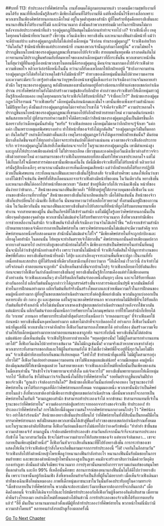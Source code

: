 ##บทที่ 113: ท้าประลองว่าที่ศิษย์สายใน
งานทั้งหมดได้ถูกมอบหมายแล้ว บางคนมีความสุขกับงานที่ตนได้รับ ขณะที่ที่เหลือนั้นรู้สึกเศร้า
มีเพียงไม่กี่คนที่ได้รับงานที่ดี แต่ที่เหลือนั้นไร้ซึ่งทางเลือกเพราะพวกเขาเป็นเพียงศิษย์สายนอกและเด็กใหม่ อยู่ในจุดต่ำสุดของสำนัก
ผู้ที่โชคร้ายที่สุดคือหยางชิงชั่นและหนานกงฟั่นซึ่งได้รับงานที่ไม่ดี และมีจำนวนมาก ดังนั้นแล้วพวกเขาย่อมมีเวลาในการฝึกตนไม่มาก
หลังจากเอ่ยประกาศหน้าที่แล้ว รองผู้คุมกฎก็ปิดสมุดในมือก่อนทำท่าจะจากไป
เอ๋?
จ้าวเฟิงนิ่งอึ้ง เหตุใดทุกคนจึงมีหน้าที่ยกเว้นเขา?
เซี่ยวซุน อวิ๋นเมิงเซียง หยางชิงชั่น และหนานกงฟั่นต่างมีหน้าที่ แม้ว่าจะดีบ้างแย่บ้าง แต่รองผู้คุมกฎกลับไม่ได้เอ่ยถึงเด็กหนุ่ม
“ช้าก่อน ท่านรองผู้คุมกฎ!” จ้าวเฟิงเอ่ยเรียก
“อันใดกัน? ข้ามีหน้าที่เพียงแค่ประกาศหน้าที่ งานของพวกเจ้านั้นถูกส่งมาโดยผู้อื่น”
ความไม่พอใจปรากฏขึ้นบนใบหน้าของรองผู้คุมกฎขณะที่เขามองไปยังจ้าวเฟิง
สายลมพลันหยุดพัด แรงกดดันอันไม่อาจทานทนได้ปรากฏขึ้นพร้อมกับที่ลมหายใจของเหล่าเด็กหนุ่มสาวที่ถี่กระชั้นขึ้น พวกเขาตระหนักขึ้นในที่สุดว่าผู้ที่ยืนอยู่เบื้องหน้าพวกเขาในตอนนี้คือรองผู้คุมกฎ
มีคนจำนวนมากมองไปยังจ้าวเฟิงด้วยความพึงพอใจ หลิวเยว่เอ๋อร์คือหนึ่งในนั้น ทว่านางก็ยังคงเหงื่อตกให้อีกฝ่ายอยู่ดี
“ข้าบังอาจถามท่านรองผู้คุมกฎหวังได้หรือไม่ว่าเหตุใดข้าจึงไม่มีหน้าที่?”
ท่าทางของเด็กหนุ่มนั้นเต็มไปด้วยความเคารพและความระมัดระวัง เขารู้อย่างชัดเจนว่าบุรุษเบื้องหน้าเขาผู้นี้แข็งแกร่งกว่าเจ้าเมืองกว่านจวินหลายเท่าตัวนัก
ในฐานะของรองผู้คุมกฎ พลังฝึกตนของเขานั้นย่อมอยู่ที่อย่างน้อยนภาที่ห้าแห่งขอบเขตก่อกำเนิดปราณ กระทั่งศิษย์สายในยังไม่กล้าสร้างความขุ่นข้องกับอีกฝ่าย
คำกล่าวของจ้าวเฟิงทำให้เด็กหนุ่มสาวผู้อื่นรู้สึกเคลือบแคลง เหตุใดทุกคนยกเว้นจ้าวเฟิงจึงได้รับหน้าที่กัน?
“เจ้าชื่ออะไร?” สีหน้าของรองผู้คุมกฎหวังไร้อารมณ์
“จ้าวเฟิงขอรับ”
เด็กหนุ่มนั้นอ่อนน้อมและมั่นใจ เขานั้นเพียงเพิ่งเขาร่วมสำนักและไม่มีปัญหาใดๆ ดังนั้นแล้วรองผู้คุมกฎย่อมไม่อาจทำอะไรเขาได้
“เจ้าคือจ้าวเฟิง?”
ความประหลาดใจปรากฏขึ้นบนใบหน้าของรองผู้คุมกฎขณะที่เขามองไปยังอีกฝ่ายด้วยสายตาใหม่
ความกดดันก่อนหน้าพลันสลายหายไป ผู้ที่สามารถทำความเข้าใจได้ดีตระหนักว่าสีหน้าของรองผู้คุมกฎนั้นเป็นมิตรขึ้นเล็กน้อยราวกับว่าเด็กหนุ่มนั้นสำคัญ
“ขอรับ”
จ้าวเฟิงเอ่ยตอบ เด็กหนุ่มไม่คาดว่าอีกฝ่ายจะรู้จักเขา
“แค่ก แค่ก เป็นเพราะเหตุผลพิเศษบางอย่าง ทำให้หน้าที่ของเจ้ายังไม่ถูกตัดสิน”
รองผู้คุมกฎหวังฝืนยิ้มออกมา
อันใดกัน!?
เหล่าเด็กใหม่ต่างตื่นตะลึง เหตุใดรองผู้คุมกฎหวังจึงได้ดูเคารพอีกฝ่ายเช่นนั้น?
มันย่อมมีบางสิ่งเกิดขึ้นจนทำให้ทุกอย่างไม่อาจกระทำเช่นปกติได้อย่างแน่นอน
ดวงตาของจ้าวเฟิงส่องประกายระริก ทว่ารองผู้คุมกฎไม่ได้เอ่ยสิ่งใดเพิ่มก่อนจะจากไป
ในฐานะของรองผู้คุมกฎนั้น เขามีตำแหน่งสูงและถูกสั่งให้ประกาศเพียงแค่หน้าที่ ไม่ใช่รายละเอียด
เซี่ยวซุนและองค์หญิงอวิ๋นเมิงเซียวต่างสำรวจจ้าวเฟิงด้วยสายตาใหม่
ความสามารถของจ้าวเฟิงในบททดสอบที่สองนั้นทำให้พวกเขาประหลาดใจ แต่ไม่ได้เก็บมาใส่ใจเมื่อพรสวรรค์ของเขานั้นเพียงแค่งั้นงั้น บัดนี้มีเพียงจ้าวเฟิงที่ไม่ได้รับหน้าที่
หลิวเยว่เอ๋อร์นั้นรู้สึกเคืองเล็กๆ คราแรกนางนั้นต้องการเห็นเด็กหนุ่มเสียหน้า แต่ว่าอีกฝ่ายกลับได้รับการปฏิบัติด้วยเป็นพิเศษแทน
กระทั่งหนานกงฟั่นและหยางชิงชั่นก็รู้สึกสงสัย
จ้าวเฟิงส่ายศีรษะ แสดงให้เห็นว่าเขาเองก็ไม่เข้าใจเช่นกัน
ศิษย์ทั้งยี่สิบเอ็ดคนนอกจากจ้าวเฟิงต่างมีหน้าที่ของตน ในวันเดียวกัน หยางชิงชั่นและหนานกงฟั่นได้ออกไปทำหน้าที่ของพวกเขา
“บัดซบ! ข้าอยู่ที่เดียวกับไอ้เวรเฉินเฟิงนั่น หน้าที่ของมันง่ายกว่าข้ามาก...” สีหน้าของหนานกงฟั่นเขียวคล้ำ
“ที่ที่ข้าอยู่อยู่ใต้การควบคุมของอี้เฟิงอวิ๋น และงานของข้าคืองานที่ยากที่สุด”
สีหน้าของหยางชิงชั่นก็น่าเกลียดเช่นกัร
เมื่อได้ยินเช่นนั้น สีหน้าของจ้าวเฟิงก็แปรเปลี่ยนไป
เฉินเฟิง อี้เฟิงอวิ๋น นั่นหมายความว่ายังเหลือโฮวหยวน! ทั้งสามนั้นอยู่ฝั่งของกวานเฉิน
ในวันเดียวกันนั้น หนานกงฟั่นและหยางชิงชั่นต่างไปยังสถานที่ที่หน้าที่ถูกได้รับมอบหมายมาเพื่อทำงาน
จากสายตาของผู้อื่น มันเป็นเกียรติที่ได้เข้าร่วมสำนัก แต่ไม่มีผู้ใดรู้เลยว่าศิษย์สายนอกนั้นเป็นเพียงจุดต่ำสุดของจุดต่ำสุด พวกเขานั้นไม่แม้แต่จะได้รับทรัพยากรจำนวนมาก สิ่งที่พวกเขาทำมีเพียงการช่วยเหลืองานในสำนัก
จ้าวเฟิงพลันจำถึงสิ่งที่เจ้าเมืองกว่านจวินได้เอ่ยไว้ขึ้น
“หลังจากเข้าร่วมสำนัก เป้าหมายแรกของเจ้าคือการกลายเป็นศิษย์สายใน เพราะศิษย์สายนอกนั้นไม่แม้แต่จะมีความสำคัญ หากศิษย์สายนอกหนึ่งหรือสองคนตาย สำนักนั้นไม่แม้แต่จะใส่ใจ”
“มีเพียงศิษย์สายในที่จะถูกปกป้องและเลี้ยงดูโดยสำนัก ในตอนนั้น ไฮ่หยุนจะทำอันตรายเจ้าได้ยากขึ้น”
ศิษย์สายนอกนั้นคล้ายเพียงมดปลวก หากบางส่วนตายไป เหล่าระดับสูงของสำนักย่อมไม่ใส่ใจ มีเพียงการเข้าเป็นศิษย์สายในเท่านั้นที่คนผู้นั้นจะนับได้ว่าเข้าสู่สำนักอย่างแท้จริง
เพราะว่าเขานั้นไม่มีหน้าที่ จ้าวเฟิงจึงตัดสินใจไปดูการทำงานของศิษย์พี่ทั้งสอง
หยางชิงชั่นทำหน้าที่รดน้ำ ใส่ปุ๋ย และลำเลียงอุจจาระผ่านพื้นที่เพาะปลูก เป็นงานที่ทั้งเหนื่อยล้าและสกปรก
ผู้ที่ได้รับหน้าที่เดียวกับเขามีงานที่ง่ายกว่ามาก
“ไอ้เด็กใหม่ เร็วกว่านี้ ถ้าเจ้าทำไม่เสร็จก่อนค่ำ ค่าตอบแทนจะถูกหัก” น้ำเสียงเย็นชาดังขึ้นจากบ้านใกล้ๆ
จ้าวเฟิงเหลือบตาไปยังต้นเสียงก่อนจะพบว่าอี้เฟิงอวิ๋นกำลังผลักหยางชิงชั่นอยู่ หยางชิงชั่นนั้นรู้สึกโกรธเคืองแต่ทำได้เพียงอดทน
ตัวอย่างเช่น จ้าวเฟิงและคนอื่นๆ ต่างได้รับผลึกเริ่มต้นจำลองหนึ่งอันทุกๆ เดือน และจะได้รับยาที่แตกต่างกันออกไป
ผลึกเริ่มต้นนั้นถูกกล่าวว่าได้ถูกสรรค์สร้างขึ้นจากสวรรค์และผืนปฐพี พวกมันมีพลังที่ช่วยในการฝึกตนอย่างมาก
ผลึกเริ่มต้นที่แท้จริงนั้นสร้างโชคลาภและช่วยเพิ่มความเร็วในการฝึกตนของคนผู้หนึ่งอย่างมาก ผู้ที่อยู่ในขอบเขตก่อกำเนิดปราณกระทั่งต่อสู้เพื่อแย่งชิงมัน
พวกมันถูกแบ่งออกเป็นหลายระดับ ต่ำ กลาง สูง และสุดยอด แต่ในฐานะของศิษย์สายนอก พวกเขาย่อมไม่มีสิทธิที่จะได้รับผลึกเริ่มต้นที่แท้จริงเหล่านี้ หรือไม่เช่นนั้นพวกเขาคงเข้าสู่ขอบเขตก่อกำเนิดปราณแล้วหลังจากใช้พวกมัน
แต่แม้กระนั้น ผลึกเริ่มต้นจำลองนั้นเหนือกว่าทรัพยากรในโลกมนุษย์มาก ยาที่ให้โดยสำนักก็เทียบได้กับ ‘ยาเทพ’ ภายนอก ทรัพยากรที่ระดับต่ำที่สุดยังกระทั่งเหนือกว่า ‘ยาหลอมกระดูก’ ที่จ้าวเฟิงเคยใช้ก่อนหน้า
หยางชิงชั่นนั้นหงุดหงิดอย่างมาก แต่เขาไม่กล้าที่จะระเบิดออกไป
อย่างแรก อี้เฟิงอวิ๋นนั้นทำหน้าที่ดูแลที่นี่ หากเขาลั่นวาจาด่าอีกฝ่าย อี้เฟิงอวิ๋นสามารถลงโทษเขาได้ อย่างที่สอง มันสร้างความเจ็บปวดให้กับเด็กหนุ่มอย่างมากหากค่าตอบแทนของเขาถูกหัก
จนกระทั่งบัดนี้ หยางชิงชั่นไม่ได้ต่อต้านแม้แต่น้อย
เมื่อเห็นเช่นนั้น จ้าวเฟิงก็รู้สึกอยากช่วยเหลือ
“หยุดอยู่ตรงนั้น! ไม่มีผู้ใดสามารถทำงานแทนเขาได้!”
อี้เฟิงอวิ๋นเดินไปด้วยท่าทางเข้มงวด
“มันไม่มีกฎเช่นนั้น! ความจริงแล้วหากพวกเขากำลังยุ่ง พวกเขากระทั่งสามารถขอกลับและให้ผู้อื่นทำแทนยังได้ ข้าไม่เชื่อว่าศิษย์พี่อี้จะอยู่ที่นี่ทุกวันโดยไม่ฝึกตน”
จ้าวเฟิงมีท่าทีสงบเยือกเย็นขณะที่เอ่ยเหตุผล
“ไสหัวไป! ข้าทำหน้าที่ดูแลที่นี่ ไม่มีผู้ใดสามารถยุ่งเกี่ยวได้!” อี้เฟิงอวิ๋นเอ่ยอย่างหมดความอดทน
เขาไม่ฟังเหตุผลแม้แต่น้อย!
ความมีเหตุผล คนผู้หนึ่งต้องมีคุณสมบัติให้เขามีเหตุผลด้วย ในสายตาของเขา จ้าวเฟิงและเด็กใหม่ที่เหลือนั้นเป็นเพียงของเล่นในมือเขาเท่านั้น
“ข้าเข้าใจว่าเจ้าพยายามจะทำสิ่งใด แต่เจ้าควรไป”
หยางชิงชั่นพยายามบอกให้เด็กหนุ่มจากไป
“อี้เฟิงอวิ๋น ข้าได้ยินมาว่าเจ้าเป็นหนึ่งในยี่สิบว่าที่ศิษย์สายใน”
รอยยิ้มปรากฏขึ้นบนริมฝีปากของจ้าวเฟิง
“ถูกแล้ว เจ้าต้องการอันใด?”
สีหน้าของอี้เฟิงอวิ๋นนั้นเย่อหยิ่งจองหอง ในฐานะของว่าที่ศิษย์สายใน เขาได้รับการดูแลที่ดีกว่าศิษย์สายนอกทั้งหมด
จากมุมมองหนึ่ง พวกเขานั้นนับว่าเป็นศิษย์สายในแล้ว สิ่งที่พวกเขาต้องทำมีเพียงการเข้าสู่ขอบเขตก่อกำเนิดปราณ เมื่อนั้นพวกเขาก็จะกลายเป็นศิษย์สายในในทันที
“ตามกฎของสำนัก ข้าสามารถท้าประลองเจ้าได้ หากข้าชนะ ข้าสามารถแทนที่เจ้าในฐานะของว่าที่ศิษย์สายใน”
ความต้องการต่อสู้แพร่กระจายออกจากร่างของจ้าวเฟิง
ท้าประลอง!
ท้าประลองว่าที่ศิษย์สายใน!
การโต้เถียงนี้ดึงดูดความสนใจจากศิษย์สายนอกบางคนใกล้ๆ ไว้
“ศิษย์น้องจ้าว อย่าได้เร่งร้อนนัก”
สีหน้าของหยางชิงชั่นแปรเปลี่ยนไป
ว่าที่ศิษย์สายในทั้งยี่สิบนั้นเป็นยอดฝีมือในบรรดาศิษย์สายนอก พลังฝึกตนของพวกเขานั้นได้เข้าสู่ขั้นครึ่งก้าวของขอบเขตก่อกำเนิดปราณทั้งหมด และในฐานะของลำดับที่สิบสาม อี้เฟิงอวิ๋นย่อมแข็งแกร่งไม่น้อยไปกว่าองครักษ์หนึ่ง
“ฮ่าฮ่าฮ่า ข้าชื่นชมความกล้าของเจ้า! ตามกฎนั้น เจ้าต้องสมัครท้าประลองข้า สามวันหลังจากนั้นเจ้าจึงจะสามารถประลองกับข้าได้ ในเวลาสามวันนั้น ข้าจะไม่สร้างความลำบากให้กับสหายของเจ้า แต่หากเจ้าล้มเหลว... เขาจะกลายเป็นเพียงสุนัขตัวหนึ่ง!”
อี้เฟิงอวิ๋นหัวเราะเสียงลั่นขณะที่ชี้ไปยังหยางชิงชั่น การกระทำของเขาแสดงให้เห็นว่าจ้าวเฟิงต้องรู้ว่าสิ่งใดจะเกิดขึ้นตามมาจากการท้าประลองนี้
“ได้! เจอกันในอีกสามวัน”
จ้าวเฟิงกลับไปยังตำหนักหญ้าไพรเพื่อดูว่าหนานกงฟั่นกำลังทำอะไร
หนานกงฟั่นนั้นรับผิดชอบในการขนย้ายขยะ และขยะของตำหนักหญ้าไพรนั้นกองสูงเป็นภูเขา
คนมักจะสร้างยาสิบกว่าเม็ดด้วยวัตถุดิบกองเท่าภูเขา ดังนั้นแล้วมันจึงมีขยะจำนวนมาก
การปรุงยานั้นหมายถึงการรวบรวมแก่นแท้ของสมุนไพรที่แตกต่างกัน และอีก 99% ที่เหลือนั้นคือขยะ
สถานการณ์ของหนานกงฟั่นนั้นไม่ได้ดีไปกว่าหยางชิงชั่น เพราะว่าเขานั้นอยู่กับเฉินเฟิง สิ่งที่เขาเคลื่อนย้ายจึงเป็นสิ่งที่ผู้อื่นไม่อยากทำ เมื่อเห็นจ้าวเฟิงเดินมา ท่าทีของเฉินเฟิงก็หม่นหมองลง ภาพที่เด็กหนุ่มเอาชนะเขาในวันนั้นยังคงประทับอยู่ในความทรงจำ
“เมื่อข้ากลายเป็นว่าที่ศิษย์สายใน พวกมันจะต้องระมัดระวังมากขึ้นหากต้องการที่จะกลั่นแกล้ง”
เมื่อคิดถึงตอนนี้ จ้าวเฟิงได้เดินจากไปและไปสมัครท้าประลองกับอี้เฟิงอวิ๋นผู้ซึ่งครองอันดับสิบสาม เมื่อยามค่ำคืนร่วงโรยลงมา เหล่าเด็กใหม่ทั้งหมดต่างได้ยินข่าวนี้
การท้าประลองของจ้าวเฟิงได้รับการตอบรับแล้ว!
“ฮี่ฮี่ มันเป็นเวลานานมากแล้วตั้งแต่มีผู้ที่กล้าท้าประลองว่าที่ศิษย์สายใน พวกหน้าใหม่นี่นับว่ามีความกล้าโดยแท้”
หลายคนกำลังรอเฝ้าดูเรื่องตลกครั้งนี้



[Go To Next Chapter]( ./114.md)